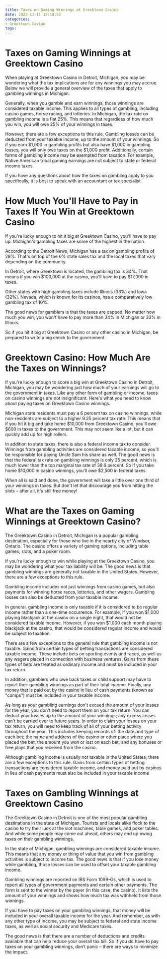 ```yaml
---
title: Taxes on Gaming Winnings at Greektown Casino
date: 2022-11-11 15:14:53
categories:
- Greektown Casino
tags:
---
```



#  Taxes on Gaming Winnings at Greektown Casino

When playing at Greektown Casino in Detroit, Michigan, you may be wondering what the tax implications are for any winnings you may accrue. Below we will provide a general overview of the taxes that apply to gambling winnings in Michigan.

Generally, when you gamble and earn winnings, those winnings are considered taxable income. This applies to all types of gambling, including casino games, horse racing, and lotteries. In Michigan, the tax rate on gambling income is a flat 25%. This means that regardless of how much you win, you will owe 25% of your winnings in taxes.

However, there are a few exceptions to this rule. Gambling losses can be deducted from your taxable income, up to the amount of your winnings. So if you earn $1,000 in gambling profits but also have $1,000 in gambling losses, you will only owe taxes on the $1,000 profit. Additionally, certain forms of gambling income may be exempted from taxation. For example, Native American tribal gaming earnings are not subject to state or federal income taxes.

If you have any questions about how the taxes on gambling apply to you specifically, it is best to speak with an accountant or tax specialist.

#  How Much You'll Have to Pay in Taxes If You Win at Greektown Casino

If you're lucky enough to hit it big at Greektown Casino, you'll have to pay up. Michigan's gambling taxes are some of the highest in the nation.

According to the Detroit News, Michigan has a tax on gambling profits of 29%. That's on top of the 6% state sales tax and the local taxes that vary depending on the community.

In Detroit, where Greektown is located, the gambling tax is 34%. That means if you win $100,000 at the casino, you'll have to pay $17,000 in taxes.

Other states with high gambling taxes include Illinois (33%) and Iowa (32%). Nevada, which is known for its casinos, has a comparatively low gambling tax of 10%.

The good news for gamblers is that the taxes are capped. No matter how much you win, you won't have to pay more than 34% in Michigan or 33% in Illinois.

So if you hit it big at Greektown Casino or any other casino in Michigan, be prepared to write a big check to the government.

#  Greektown Casino: How Much Are the Taxes on Winnings?

If you're lucky enough to score a big win at Greektown Casino in Detroit, Michigan, you may be wondering just how much of your earnings will go to the government in taxes. Like any other form of gambling or income, taxes on casino winnings are not insignificant. Here's what you need to know about paying taxes on Greektown Casino winnings.

Michigan state residents must pay a 6 percent tax on casino winnings, while non-residents are subject to a higher 9.25 percent tax rate. This means that if you hit it big and take home $10,000 from Greektown Casino, you'll owe $600 in taxes to the government. This may not seem like a lot, but it can quickly add up for high rollers.

In addition to state taxes, there is also a federal income tax to consider. Winnings from gambling activities are considered taxable income, so you'll be responsible for paying Uncle Sam his share as well. The good news is that the federal tax rate on gambling winnings is only 25 percent, which is much lower than the top marginal tax rate of 39.6 percent. So if you take home $10,000 in casino winnings, you'll owe $2,500 in federal taxes.

When all is said and done, the government will take a little over one third of your winnings in taxes. But don't let that discourage you from hitting the slots – after all, it's still free money!

#  What are the Taxes on Gaming Winnings at Greektown Casino?

The Greektown Casino in Detroit, Michigan is a popular gambling destination, especially for those who live in the nearby city of Windsor, Ontario. The casino offers a variety of gaming options, including table games, slots, and a poker room.

If you're lucky enough to win while playing at the Greektown Casino, you may be wondering what your tax liability will be. The good news is that gambling winnings are generally not taxable in the United States. However, there are a few exceptions to this rule.

Gambling income includes not just winnings from casino games, but also payments for winning horse races, lotteries, and other wagers. Gambling losses can also be deducted from your taxable income.

In general, gambling income is only taxable if it is considered to be regular income rather than a one-time occurrence. For example, if you won $1,000 playing blackjack at the casino on a single night, that would not be considered taxable income. However, if you won $1,000 each month playing blackjack at the casino, that would be considered regular income and would be subject to taxation.

There are a few exceptions to the general rule that gambling income is not taxable. Gains from certain types of betting transactions are considered taxable income. These include bets on sporting events and races, as well as any wagers placed in connection with business ventures. Gains from these types of bets are treated as ordinary income and must be included in your tax return.

In addition, gamblers who owe back taxes or child support may have to report their gambling winnings as part of their total income. Finally, any money that is paid out by the casino in lieu of cash payments (known as "comps") must be included in your taxable income.

As long as your gambling earnings don't exceed the amount of your losses for the year, you don't need to report them on your tax return. You can deduct your losses up to the amount of your winnings; any excess losses can't be carried over to future years. In order to claim your losses on your tax return, you will need to keep track of all of your betting activity throughout the year. This includes keeping records of: 
the date and type of each bet;
the name and address of the casino or other place where you placed the bet; 
the amount you won or lost on each bet; and 
any bonuses or free plays that you received from the casino.

 Although gambling income is usually not taxable in the United States, there are a few exceptions to this rule. Gains from certain types of betting transactions are considered taxable income, and money paid out by casinos in lieu of cash payments must also be included in your taxable income

#  Taxes on Gambling Winnings at Greektown Casino

The Greektown Casino in Detroit is one of the most popular gambling destinations in the state of Michigan. Tourists and locals alike flock to the casino to try their luck at the slot machines, table games, and poker tables. And while some people may come out ahead, others may end up owing taxes on their gambling winnings.

In the state of Michigan, gambling winnings are considered taxable income. This means that any money or thing of value that you win from gambling activities is subject to income tax. The good news is that if you lose money while gambling, those losses can be used to offset your taxable gambling income.

Gambling winnings are reported on IRS Form 1099-Gs, which is used to report all types of government payments and certain other payments. The form is sent to the winner by the payer (in this case, the casino). It lists the amount of your winnings and shows how much tax was withheld from those winnings.

If you have to pay taxes on your gambling winnings, that money will be included in your overall taxable income for the year. And remember, as with any other type of income, you may be subject to federal and state income taxes, as well as social security and Medicare taxes.

The good news is that there are a number of deductions and credits available that can help reduce your overall tax bill. So if you do have to pay taxes on your gambling winnings, don’t panic – there are ways to minimize the impact.